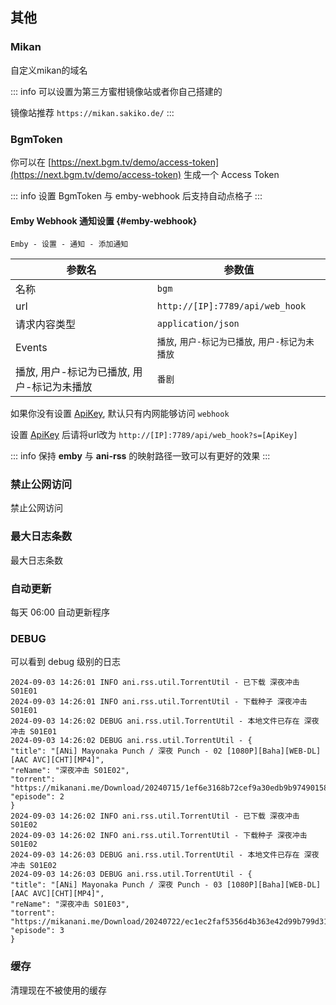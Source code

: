 ## 其他

### Mikan

自定义mikan的域名

::: info
可以设置为第三方蜜柑镜像站或者你自己搭建的

镜像站推荐 `https://mikan.sakiko.de/`
:::

### BgmToken

你可以在 [https://next.bgm.tv/demo/access-token](https://next.bgm.tv/demo/access-token)
生成一个 Access Token

::: info
设置 BgmToken 与 emby-webhook 后支持自动点格子
:::

#### Emby Webhook 通知设置 {#emby-webhook}

`Emby - 设置 - 通知 - 添加通知`

| 参数名                      | 参数值                             |
|--------------------------|---------------------------------|
| 名称                       | `bgm`                           |
| url                      | `http://[IP]:7789/api/web_hook` |
| 请求内容类型                   | `application/json`              |
| Events                   | `播放`, `用户-标记为已播放`, `用户-标记为未播放`  |
| 播放, 用户-标记为已播放, 用户-标记为未播放 | `番剧`                            |

如果你没有设置 [ApiKey](/config/login#api-key), 默认只有内网能够访问 `webhook`

设置 [ApiKey](/config/login#api-key) 后请将url改为 `http://[IP]:7789/api/web_hook?s=[ApiKey]`

::: info
保持 **emby** 与 **ani-rss** 的映射路径一致可以有更好的效果
:::

### 禁止公网访问

禁止公网访问

### 最大日志条数

最大日志条数

### 自动更新

每天 06:00 自动更新程序

### DEBUG

可以看到 debug 级别的日志

```log
2024-09-03 14:26:01 INFO ani.rss.util.TorrentUtil - 已下载 深夜冲击 S01E01
2024-09-03 14:26:01 INFO ani.rss.util.TorrentUtil - 下载种子 深夜冲击 S01E01
2024-09-03 14:26:02 DEBUG ani.rss.util.TorrentUtil - 本地文件已存在 深夜冲击 S01E01
2024-09-03 14:26:02 DEBUG ani.rss.util.TorrentUtil - {
"title": "[ANi] Mayonaka Punch / 深夜 Punch - 02 [1080P][Baha][WEB-DL][AAC AVC][CHT][MP4]",
"reName": "深夜冲击 S01E02",
"torrent": "https://mikanani.me/Download/20240715/1ef6e3168b72cef9a30edb9b97490158629ba7d0.torrent",
"episode": 2
}
2024-09-03 14:26:02 INFO ani.rss.util.TorrentUtil - 已下载 深夜冲击 S01E02
2024-09-03 14:26:02 INFO ani.rss.util.TorrentUtil - 下载种子 深夜冲击 S01E02
2024-09-03 14:26:03 DEBUG ani.rss.util.TorrentUtil - 本地文件已存在 深夜冲击 S01E02
2024-09-03 14:26:03 DEBUG ani.rss.util.TorrentUtil - {
"title": "[ANi] Mayonaka Punch / 深夜 Punch - 03 [1080P][Baha][WEB-DL][AAC AVC][CHT][MP4]",
"reName": "深夜冲击 S01E03",
"torrent": "https://mikanani.me/Download/20240722/ec1ec2faf5356d4b363e42d99b799d31450bc34d.torrent",
"episode": 3
}
```

### 缓存

清理现在不被使用的缓存
